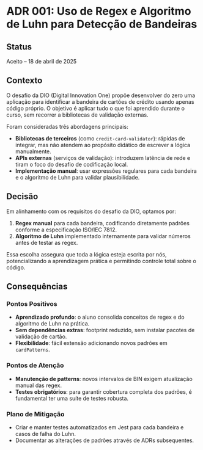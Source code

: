 # ADR 001: Uso de Regex e Algoritmo de Luhn para Detecção de Bandeiras

## Status
Aceito – 18 de abril de 2025

## Contexto
O desafio da DIO (Digital Innovation One) propõe desenvolver do zero uma aplicação para identificar a bandeira de cartões de crédito usando apenas código próprio. O objetivo é aplicar tudo o que foi aprendido durante o curso, sem recorrer a bibliotecas de validação externas.

Foram consideradas três abordagens principais:

- **Bibliotecas de terceiros** (como `credit-card-validator`): rápidas de integrar, mas não atendem ao propósito didático de escrever a lógica manualmente.
- **APIs externas** (serviços de validação): introduzem latência de rede e tiram o foco do desafio de codificação local.
- **Implementação manual**: usar expressões regulares para cada bandeira e o algoritmo de Luhn para validar plausibilidade.

## Decisão
Em alinhamento com os requisitos do desafio da DIO, optamos por:

1. **Regex manual** para cada bandeira, codificando diretamente padrões conforme a especificação ISO/IEC 7812.
2. **Algoritmo de Luhn** implementado internamente para validar números antes de testar as regex.

Essa escolha assegura que toda a lógica esteja escrita por nós, potencializando a aprendizagem prática e permitindo controle total sobre o código.

## Consequências
### Pontos Positivos
- **Aprendizado profundo**: o aluno consolida conceitos de regex e do algoritmo de Luhn na prática.
- **Sem dependências extras**: footprint reduzido, sem instalar pacotes de validação de cartão.
- **Flexibilidade**: fácil extensão adicionando novos padrões em `cardPatterns`.

### Pontos de Atenção
- **Manutenção de patterns**: novos intervalos de BIN exigem atualização manual das regex.
- **Testes obrigatórios**: para garantir cobertura completa dos padrões, é fundamental ter uma suíte de testes robusta.

### Plano de Mitigação
- Criar e manter testes automatizados em Jest para cada bandeira e casos de falha do Luhn.
- Documentar as alterações de padrões através de ADRs subsequentes.

